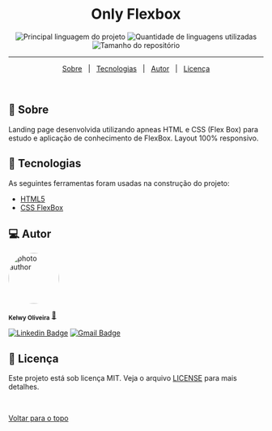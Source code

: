 
<h1 align="center">Only Flexbox</h1>

<p align="center">
  <img alt="Principal linguagem do projeto" src="https://img.shields.io/github/languages/top/kelwys/only-flexbox?color=56BEB8">

  <img alt="Quantidade de linguagens utilizadas" src="https://img.shields.io/github/languages/count/kelwys/only-flexbox?color=56BEB8">

  <img alt="Tamanho do repositório" src="https://img.shields.io/github/repo-size/kelwys/only-flexbox?color=56BEB8">


</p>

<hr>

<p align="center">
  <a href="#dart-sobre">Sobre</a> &#xa0; | &#xa0; 
  <a href="#rocket-tecnologias">Tecnologias</a> &#xa0; | &#xa0;
  <a href="#computer-autor">Autor</a> &#xa0; | &#xa0;
  <a href="#memo-licença">Licença</a> 
</p>

<br>

## :dart: Sobre ##

Landing page desenvolvida utilizando apneas HTML e CSS (Flex Box) para estudo e aplicação de conhecimento de FlexBox. 
Layout 100% responsivo.


## :rocket: Tecnologias ##

As seguintes ferramentas foram usadas na construção do projeto:

- [HTML5](https://developer.mozilla.org/pt-BR/docs/Web/Guide/HTML/HTML5)
- [CSS FlexBox](https://www.alura.com.br/artigos/css-guia-do-flexbox)

## :computer: Autor ##

<img style="border-radius: 50% !important;" src="https://kelwys.github.io/images/avatar.png" width="100px;" alt="photo author"/>

 <sub><b>Kelwy Oliveira</b></sub></a> <a href="https://www.linkedin.com/in/kelwyoliveira/" title="kelwy`s linkedin">🚀</a>
 <br />

[![Linkedin Badge](https://img.shields.io/badge/-Kelwy-1692B4?style=for-the-badge&logo=Linkedin&logoColor=white&link=https://www.linkedin.com/in/kelwyoliveira/)](https://www.linkedin.com/in/kelwyoliveira/)
[![Gmail Badge](https://img.shields.io/badge/-kelwyduarte@gmail.com-4682B4?style=for-the-badge&logo=Gmail&logoColor=white&link=mailto:kelwyduarte@gmail.com)](mailto:kelwyduarte@gmail.com)

## :memo: Licença ##

Este projeto está sob licença MIT. Veja o arquivo [LICENSE](LICENSE) para mais detalhes.

&#xa0;

<a href="#top">Voltar para o topo</a>
